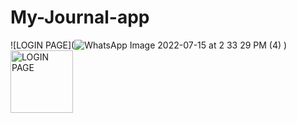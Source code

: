 # My-Journal-app
![LOGIN PAGE](![WhatsApp Image 2022-07-15 at 2 33 29 PM (4)](https://user-images.githubusercontent.com/101561681/181279788-ac4428e4-ad0f-42fc-ba73-401d39ee6eb4.jpeg)
)
<img src="WhatsApp Image 2022-07-15 at 2 33 29 PM (4)](https://user-images.githubusercontent.com/101561681/181279788-ac4428e4-ad0f-42fc-ba73-401d39ee6eb4.jpeg" alt="LOGIN PAGE" height="100">
